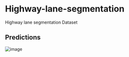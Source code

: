 # Highway-lane-segmentation
Highway lane segmentation Dataset

## Predictions
![image](https://github.com/avulaankith/Highway-lane-segmentation/assets/44273591/b067f0d0-7682-4b6f-9900-b82f75db44b5)
